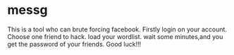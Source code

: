 # messg
This is a tool who can brute forcing facebook.
Firstly login on your account.
Choose one friend to hack.
load your wordlist.
wait some minutes,and you get the password of your friends.
Good luck!!!
